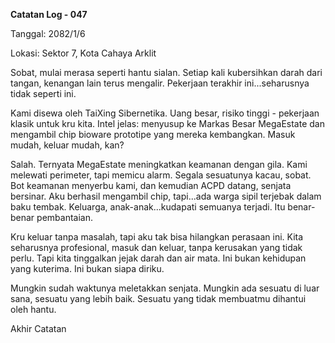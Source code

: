 **Catatan Log - 047**

Tanggal: 2082/1/6

Lokasi: Sektor 7, Kota Cahaya Arklit

Sobat, mulai merasa seperti hantu sialan. Setiap kali kubersihkan darah dari tangan, kenangan lain terus mengalir. Pekerjaan terakhir ini...seharusnya tidak seperti ini.

Kami disewa oleh TaiXing Sibernetika. Uang besar, risiko tinggi - pekerjaan klasik untuk kru kita. Intel jelas: menyusup ke Markas Besar MegaEstate dan mengambil chip bioware prototipe yang mereka kembangkan. Masuk mudah, keluar mudah, kan?

Salah. Ternyata MegaEstate meningkatkan keamanan dengan gila. Kami melewati perimeter, tapi memicu alarm. Segala sesuatunya kacau, sobat. Bot keamanan menyerbu kami, dan kemudian ACPD datang, senjata bersinar. Aku berhasil mengambil chip, tapi...ada warga sipil terjebak dalam baku tembak. Keluarga, anak-anak...kudapati semuanya terjadi. Itu benar-benar pembantaian.

Kru keluar tanpa masalah, tapi aku tak bisa hilangkan perasaan ini. Kita seharusnya profesional, masuk dan keluar, tanpa kerusakan yang tidak perlu. Tapi kita tinggalkan jejak darah dan air mata. Ini bukan kehidupan yang kuterima. Ini bukan siapa diriku.

Mungkin sudah waktunya meletakkan senjata. Mungkin ada sesuatu di luar sana, sesuatu yang lebih baik. Sesuatu yang tidak membuatmu dihantui oleh hantu.

Akhir Catatan
